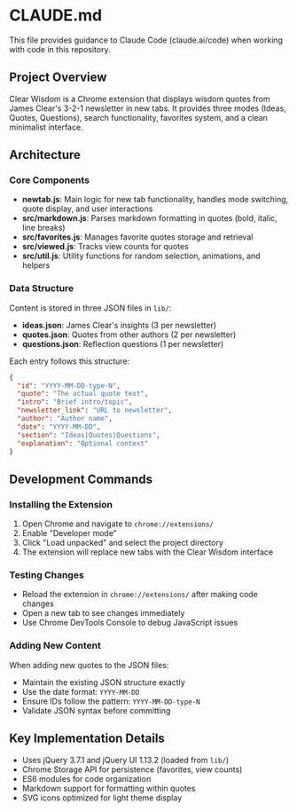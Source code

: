 # CLAUDE.md

This file provides guidance to Claude Code (claude.ai/code) when working with code in this repository.

## Project Overview

Clear Wisdom is a Chrome extension that displays wisdom quotes from James Clear's 3-2-1 newsletter in new tabs. It provides three modes (Ideas, Quotes, Questions), search functionality, favorites system, and a clean minimalist interface.

## Architecture

### Core Components
- **newtab.js**: Main logic for new tab functionality, handles mode switching, quote display, and user interactions
- **src/markdown.js**: Parses markdown formatting in quotes (bold, italic, line breaks)
- **src/favorites.js**: Manages favorite quotes storage and retrieval
- **src/viewed.js**: Tracks view counts for quotes
- **src/util.js**: Utility functions for random selection, animations, and helpers

### Data Structure
Content is stored in three JSON files in `lib/`:
- **ideas.json**: James Clear's insights (3 per newsletter)
- **quotes.json**: Quotes from other authors (2 per newsletter)  
- **questions.json**: Reflection questions (1 per newsletter)

Each entry follows this structure:
```json
{
  "id": "YYYY-MM-DD-type-N",
  "quote": "The actual quote text",
  "intro": "Brief intro/topic",
  "newsletter_link": "URL to newsletter",
  "author": "Author name",
  "date": "YYYY-MM-DD",
  "section": "Ideas|Quotes|Questions",
  "explanation": "Optional context"
}
```

## Development Commands

### Installing the Extension
1. Open Chrome and navigate to `chrome://extensions/`
2. Enable "Developer mode"
3. Click "Load unpacked" and select the project directory
4. The extension will replace new tabs with the Clear Wisdom interface

### Testing Changes
- Reload the extension in `chrome://extensions/` after making code changes
- Open a new tab to see changes immediately
- Use Chrome DevTools Console to debug JavaScript issues

### Adding New Content
When adding new quotes to the JSON files:
- Maintain the existing JSON structure exactly
- Use the date format: `YYYY-MM-DD`
- Ensure IDs follow the pattern: `YYYY-MM-DD-type-N`
- Validate JSON syntax before committing

## Key Implementation Details

- Uses jQuery 3.7.1 and jQuery UI 1.13.2 (loaded from `lib/`)
- Chrome Storage API for persistence (favorites, view counts)
- ES6 modules for code organization
- Markdown support for formatting within quotes
- SVG icons optimized for light theme display